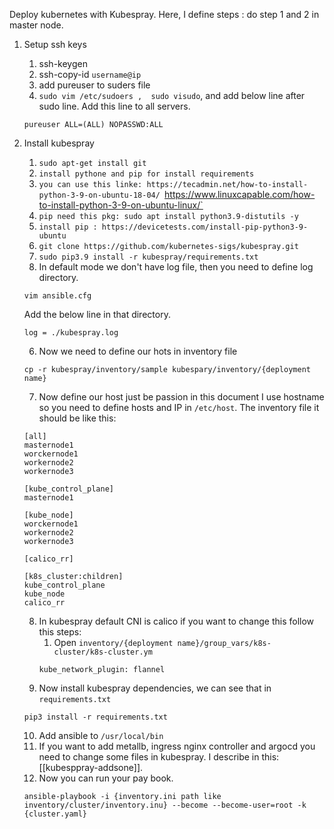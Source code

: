 
Deploy kubernetes with Kubespray. Here, I define steps :
do step 1 and 2 in master node.
1. Setup ssh keys
	1. ssh-keygen
	2. ssh-copy-id `username@ip`
	3. add pureuser to suders file
	4. `sudo vim /etc/sudoers ,  sudo visudo`,  and add below line after sudo line. Add this line to all servers.
	```
    pureuser ALL=(ALL) NOPASSWD:ALL 
	```

2. Install kubespray 
	1. `sudo apt-get install git`
	2. `install pythone and pip for install requirements`
	3. `you can use this linke: https://tecadmin.net/how-to-install-python-3-9-on-ubuntu-18-04/ `https://www.linuxcapable.com/how-to-install-python-3-9-on-ubuntu-linux/`
	4. `pip need this pkg: sudo apt install python3.9-distutils -y`
	5. `install pip : https://devicetests.com/install-pip-python3-9-ubuntu`
	6. `git clone https://github.com/kubernetes-sigs/kubespray.git`
	7. `sudo pip3.9 install -r kubespray/requirements.txt` 
	8. In default mode we don't have log file, then you need to define log directory. 
	```
	vim ansible.cfg
	```
	 Add the below line in that directory.
	 ```
	 log = ./kubespray.log
	 ```
	 6. Now we need to define our hots in inventory file
	 ```
	 cp -r kubespray/inventory/sample kubespary/inventory/{deployment name}
	```
	7. Now define our host just be passion in this document I use hostname so you need to define hosts and IP in `/etc/host`. The inventory file it should be like this:
	```
	[all]
	masternode1
	worckernode1
	workernode2
	workernode3
	
	[kube_control_plane]
	masternode1
	
	[kube_node] 
 	worckernode1
	workernode2
	workernode3

	[calico_rr]

    [k8s_cluster:children]
    kube_control_plane
    kube_node
    calico_rr
    ```

	 8. In kubespray default CNI is calico if you want to change this follow this steps: 
		 1. Open `inventory/{deployment name}/group_vars/k8s-cluster/k8s-cluster.ym`
		```
		kube_network_plugin: flannel
		```
	9. Now install kubespray dependencies, we can see that in `requirements.txt`  
	```
	pip3 install -r requirements.txt
    ```
	10.  Add ansible to `/usr/local/bin`
	11. If you want to add metallb, ingress nginx controller and argocd you need to change some files in kubespray. I describe in this:  [[kubesppray-addsone]].
	12. Now you can run your pay book.
	```
	ansible-playbook -i {inventory.ini path like inventory/cluster/inventory.inu} --become --become-user=root -k {cluster.yaml}
   ```

